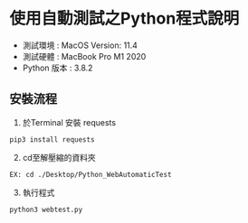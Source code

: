 # 使用自動測試之Python程式說明

* 測試環境 : MacOS Version: 11.4
* 測試硬體 : MacBook Pro M1 2020
* Python 版本 : 3.8.2

## 安裝流程

1. 於Terminal 安裝 requests

```
pip3 install requests
```

2. cd至解壓縮的資料夾
```
EX: cd ./Desktop/Python_WebAutomaticTest
```
3. 執行程式
```
python3 webtest.py
```
